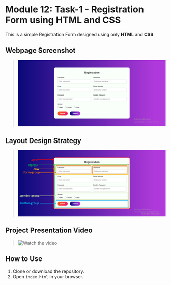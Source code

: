 # Module 12: Task-1 - Registration Form using HTML and CSS

This is a simple Registration Form designed using only **HTML** and **CSS**.

## Webpage Screenshot
> ![Task Output](regform.jpg)  

## Layout Design Strategy
> ![Design Strategy](design-strategy.jpg)

## Project Presentation Video
> ![Watch the video]((https://youtu.be/0upScTj29ic?si=QjaW-pc8JWj0mn1N))

## How to Use
1. Clone or download the repository.
2. Open `index.html` in your browser.

